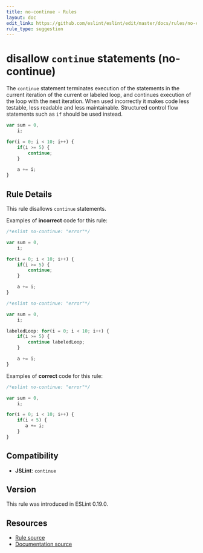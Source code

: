 ```yaml
---
title: no-continue - Rules
layout: doc
edit_link: https://github.com/eslint/eslint/edit/master/docs/rules/no-continue.md
rule_type: suggestion
---
```

<!-- Note: No pull requests accepted for this file. See README.md in the root directory for details. -->

# disallow `continue` statements (no-continue)

The `continue` statement terminates execution of the statements in the current iteration of the current or labeled loop, and continues execution of the loop with the next iteration. When used incorrectly it makes code less testable, less readable and less maintainable. Structured control flow statements such as `if` should be used instead.

```js
var sum = 0,
    i;

for(i = 0; i < 10; i++) {
    if(i >= 5) {
        continue;
    }

    a += i;
}
```

## Rule Details

This rule disallows `continue` statements.

Examples of **incorrect** code for this rule:

```js
/*eslint no-continue: "error"*/

var sum = 0,
    i;

for(i = 0; i < 10; i++) {
    if(i >= 5) {
        continue;
    }

    a += i;
}
```

```js
/*eslint no-continue: "error"*/

var sum = 0,
    i;

labeledLoop: for(i = 0; i < 10; i++) {
    if(i >= 5) {
        continue labeledLoop;
    }

    a += i;
}
```

Examples of **correct** code for this rule:

```js
/*eslint no-continue: "error"*/

var sum = 0,
    i;

for(i = 0; i < 10; i++) {
    if(i < 5) {
       a += i;
    }
}
```

## Compatibility

* **JSLint**: `continue`

## Version

This rule was introduced in ESLint 0.19.0.

## Resources

* [Rule source](https://github.com/eslint/eslint/tree/master/lib/rules/no-continue.js)
* [Documentation source](https://github.com/eslint/eslint/tree/master/docs/rules/no-continue.md)
